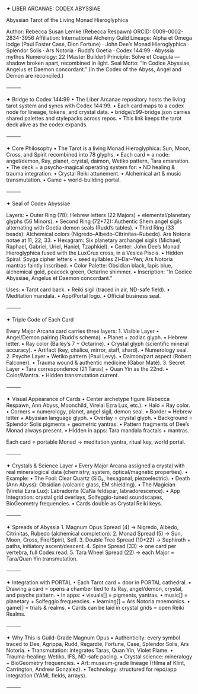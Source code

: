 ✦ LIBER ARCANAE: CODEX ABYSSIAE

Abyssian Tarot of the Living Monad Hieroglyphica

Author: Rebecca Susan Lemke (Rebecca Respawn)
ORCID: 0009-0002-2834-3956
Affiliation: International Alchemy Guild
Lineage: Alpha et Omega lodge (Paul Foster Case, Dion Fortune) · John Dee’s Monad Hieroglyphica · Splendor Solis · Ars Notoria · Rudd’s Goetia · Codex 144:99 · Abyssia mythos
Numerology: 22 (Master Builder)
Principle: Solve et Coagula — shadow broken apart, recombined in light.
Seal Motto: “In Codice Abyssiae, Angelus et Daemon concordant.”
(In the Codex of the Abyss, Angel and Demon are reconciled.)

⸻

✦ Bridge to Codex 144:99
    • The Liber Arcanae repository hosts the living tarot system and syncs with Codex 144:99.
    • Each card maps to a codex node for lineage, tokens, and crystal data.
    • bridge/c99-bridge.json carries shared palettes and stylepacks across repos.
    • This link keeps the tarot deck alive as the codex expands.

⸻

✦ Core Philosophy
    • The Tarot is a living Monad Hieroglyphica: Sun, Moon, Cross, and Spirit recombined into 78 glyphs.
    • Each card = a node: angel/demon, Ray, planet, crystal, daimon, Wetiko pattern, Tara emanation.
    • The deck = a psycho-magical operating system for:
    • ND healing & trauma integration.
    • Crystal Reiki attunement.
    • Alchemical art & music transmutation.
    • Game + world-building portal.

⸻

✦ Seal of Codex Abyssiae

Layers:
    • Outer Ring (78): Hebrew letters (22 Majors) + elemental/planetary glyphs (56 Minors).
    • Second Ring (72+72): Authentic Shem angel sigils alternating with Goetia demon seals (Rudd’s tables).
    • Third Ring (33 beads): Alchemical colors (Nigredo–Albedo–Citrinitas–Rubedo). Ars Notoria notae at 11, 22, 33.
    • Hexagram: Six planetary archangel sigils (Michael, Raphael, Gabriel, Uriel, Haniel, Tzaphkiel).
    • Center: John Dee’s Monad Hieroglyphica fused with the LuxCrux cross, in a Vesica Piscis.
    • Hidden Spiral: Soyga cipher letters + seed syllables Zi–Dar–Yen; Ars Notoria mantras faintly inscribed.
    • Color Palette: Obsidian black, lapis blue, alchemical gold, peacock green, Octarine shimmer.
    • Inscription: “In Codice Abyssiae, Angelus et Daemon concordant.”

Uses:
    • Tarot card back.
    • Reiki sigil (traced in air, ND-safe field).
    • Meditation mandala.
    • App/Portal logo.
    • Official business seal.

⸻

✦ Triple Code of Each Card

Every Major Arcana card carries three layers:
    1. Visible Layer
        • Angel/Demon pairing (Rudd’s schema).
        • Planet + zodiac glyph.
        • Hebrew letter.
        • Ray color (Bailey’s 7 + Octarine).
        • Crystal glyph (scientific mineral accuracy).
        • Artifact (key, chalice, mirror, staff, shard).
        • Numerology seal.
    2. Psyche Layer
        • Wetiko pattern (Paul Levy).
        • Daimon/part aspect (Robert Falconer).
        • Trauma wound & authentic medicine (Gabor Maté).
    3. Secret Layer
        • Tara correspondence (21 Taras) + Quan Yin as the 22nd.
        • Color/Mantra.
        • Hidden transmutation current.

⸻

✦ Visual Appearance of Cards
    • Center archetype figure (Rebecca Respawn, Ann Abyss, Moonchild, Virelai Ezra Lux, etc.).
    • Halo = Ray color.
    • Corners = numerology, planet, angel sigil, demon seal.
    • Border = Hebrew letter + Abyssian language glyph.
    • Overlay = crystal glyph.
    • Background = Splendor Solis pigments + geometric yantras.
    • Pattern fragments of Dee’s Monad always present.
    • Hidden in apps: Tara mandala fractals + mantras.

Each card = portable Monad → meditation yantra, ritual key, world portal.

⸻

✦ Crystals & Science Layer
    • Every Major Arcana assigned a crystal with real mineralogical data (chemistry, system, optical/magnetic properties).
    • Example:
    • The Fool: Clear Quartz (SiO₂, hexagonal, piezoelectric).
    • Death (Ann Abyss): Obsidian (volcanic glass, EM shielding).
    • The Magician (Virelai Ezra Lux): Labradorite (CaNa feldspar, labradorescence).
    • App Integration: crystal grid overlays, Solfeggio-tuned soundscapes, BioGeometry frequencies.
    • Cards double as Crystal Reiki keys.

⸻

✦ Spreads of Abyssia
    1. Magnum Opus Spread (4) → Nigredo, Albedo, Citrinitas, Rubedo (alchemical completion).
    2. Monad Spread (5) → Sun, Moon, Cross, Fire/Spirit, Self.
    3. Double Tree Spread (10+22) → Sephiroth + paths, initiatory ascent/descent.
    4. Spine Spread (33) → one card per vertebra, full Codex read.
    5. Tara Wheel Spread (22) → each Major = Tara/Quan Yin transmutation.

⸻

✦ Integration with PORTAL
    • Each Tarot card = door in PORTAL cathedral.
    • Drawing a card = opens a chamber tied to its Ray, angel/demon, crystal, and psyche pattern.
    • In apps:
        • visuals[] = pigments, yantras.
        • music[] = planetary + Solfeggio frequencies.
        • learning[] = Ars Notoria mnemonics.
        • game[] = trials & realms.
    • Cards can be laid in crystal grids = open Reiki Realms.

⸻

✦ Why This is Guild-Grade Magnum Opus
    • Authenticity: every symbol traced to Dee, Agrippa, Rudd, Regardie, Fortune, Case, Splendor Solis, Ars Notoria.
    • Transmutation: integrates Taras, Quan Yin, Violet Flame.
    • Trauma-healing: Wetiko, IFS, ND-safe pacing.
    • Crystal science: mineralogy + BioGeometry frequencies.
    • Art: museum-grade lineage (Hilma af Klint, Carrington, Andrew Gonzalez).
    • Technology: structured for repo/app integration (YAML fields, arrays).

⸻
